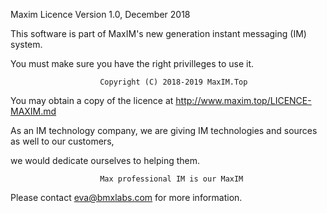 Maxim Licence
                        Version 1.0, December 2018


   This software is part of MaxIM's new generation instant messaging (IM) system.

   You must make sure you have the right privilleges to use it.


                        Copyright (C) 2018-2019 MaxIM.Top


   You may obtain a copy of the licence at http://www.maxim.top/LICENCE-MAXIM.md


   As an IM technology company, we are giving IM technologies and sources as well to our customers,

   we would dedicate ourselves to helping them.


                        Max professional IM is our MaxIM


   Please contact eva@bmxlabs.com for more information.